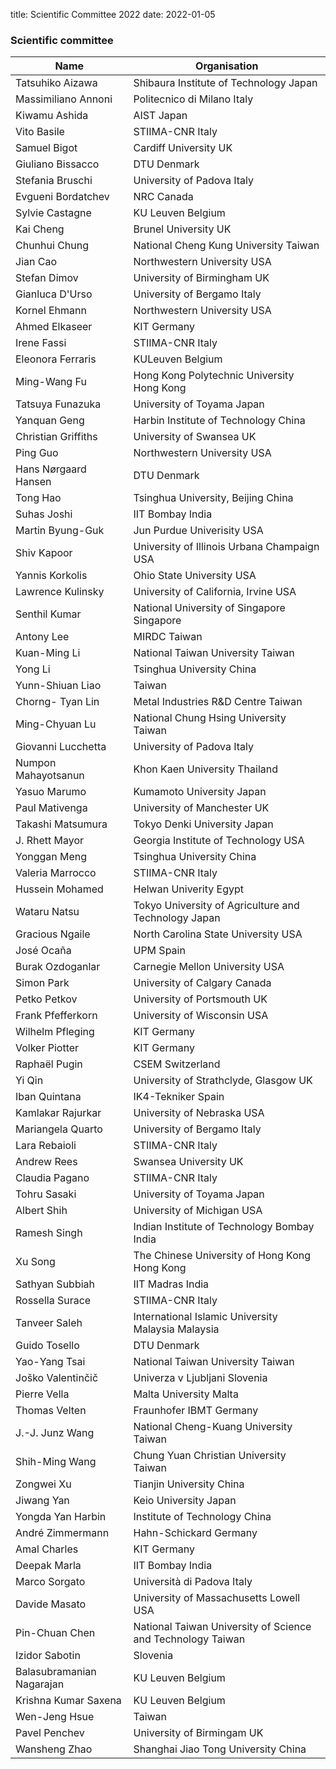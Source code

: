 title: Scientific Committee 2022
date: 2022-01-05

### Scientific committee

| **Name** | **Organisation** |
|--|---|
| Tatsuhiko Aizawa | Shibaura Institute of Technology	Japan |
| Massimiliano	Annoni |	Politecnico di Milano	Italy |
| Kiwamu	Ashida |	AIST	Japan |
| Vito	Basile | STIIMA-CNR	Italy |
| Samuel	Bigot	| Cardiff University	UK |
| Giuliano	Bissacco | 	DTU	Denmark |
| Stefania	Bruschi	| University of Padova	Italy |
| Evgueni	Bordatchev |	NRC	Canada |
| Sylvie	Castagne | KU Leuven	Belgium|
| Kai	Cheng |	Brunel University	UK |
| Chunhui	Chung |	National Cheng Kung University	Taiwan |
| Jian	Cao |	Northwestern University	USA |
| Stefan	Dimov | University of Birmingham	UK |
| Gianluca	D'Urso |	University of Bergamo	Italy |
| Kornel	Ehmann |	Northwestern University	USA |
| Ahmed 	Elkaseer |	KIT	Germany |
| Irene	Fassi	| STIIMA-CNR	Italy |
| Eleonora	Ferraris |	KULeuven	Belgium |
| Ming-Wang	Fu	| Hong Kong Polytechnic University	Hong Kong |
| Tatsuya	Funazuka |	University of Toyama	Japan |
| Yanquan	Geng	| Harbin Institute of Technology	China |
| Christian	Griffiths |	University of Swansea	UK |
| Ping	Guo |	Northwestern University	USA |
|Hans Nørgaard	Hansen |	DTU	Denmark |
|Tong	Hao	| Tsinghua University, Beijing	China |
|Suhas	Joshi	| IIT Bombay	India |
|Martin Byung-Guk 	| Jun	Purdue Univerisity	USA |
|Shiv	Kapoor	| University of Illinois Urbana Champaign	USA |
|Yannis	Korkolis	| Ohio State University	USA |
|Lawrence	Kulinsky |	University of California, Irvine	USA |
|Senthil	Kumar |	National University of Singapore	Singapore |
|Antony	Lee |	MIRDC	Taiwan |
|Kuan-Ming	Li | National Taiwan University	Taiwan |
| Yong	Li	| Tsinghua University	China |
| Yunn-Shiuan	Liao |	Taiwan |
| Chorng- Tyan 	Lin |	Metal Industries R&D Centre	Taiwan |
| Ming-Chyuan	Lu	| National Chung Hsing University	Taiwan |
| Giovanni	Lucchetta |	University of Padova	Italy |
| Numpon	Mahayotsanun	| Khon Kaen University	Thailand |
| Yasuo	Marumo |	Kumamoto University	Japan |
| Paul	Mativenga	| University of Manchester	UK |
| Takashi	Matsumura |	Tokyo Denki University	Japan |
| J. Rhett Mayor | Georgia Institute of Technology	USA |
| Yonggan	Meng | Tsinghua University	China |
| Valeria	Marrocco	| STIIMA-CNR	Italy
| Hussein	Mohamed |	Helwan Univerity	Egypt |
| Wataru	Natsu |	Tokyo University of Agriculture and Technology	Japan |
| Gracious	Ngaile |	North Carolina State University	USA |
| José	Ocaña	| UPM	Spain |
| Burak	Ozdoganlar |	Carnegie Mellon University	USA |
| Simon	Park |	University of Calgary	Canada |
| Petko 	Petkov |	University of Portsmouth	UK |
| Frank	Pfefferkorn |	University of Wisconsin	USA  |
| Wilhelm	Pfleging	| KIT	Germany |
| Volker 	Piotter |	KIT	Germany |
| Raphaël	Pugin |	CSEM	Switzerland |
| Yi	Qin |	University of Strathclyde, Glasgow	UK |
| Iban 	Quintana	| IK4-Tekniker	Spain |
| Kamlakar	Rajurkar |	University of Nebraska	USA |
| Mariangela	Quarto|	University of Bergamo	Italy|
| Lara	Rebaioli |	STIIMA-CNR	Italy |
| Andrew 	Rees	| Swansea University	UK
| Claudia	Pagano |	STIIMA-CNR	Italy |
| Tohru	Sasaki	| University of Toyama	Japan |
| Albert	Shih	| University of Michigan	USA |
| Ramesh 	Singh | Indian Institute of Technology Bombay	India |
| Xu Song | The Chinese University of Hong Kong Hong Kong |
| Sathyan	Subbiah |	IIT Madras	India |
| Rossella	Surace|	STIIMA-CNR	Italy |
| Tanveer	Saleh	| International Islamic University Malaysia	Malaysia |
| Guido	Tosello |	DTU	Denmark |
| Yao-Yang	Tsai |	National Taiwan University	Taiwan |
| Joško	Valentinčič |	Univerza v Ljubljani	Slovenia |
| Pierre	Vella	| Malta University	Malta |
| Thomas	Velten	 | Fraunhofer IBMT	Germany
| J.-J. Junz	Wang |	National Cheng-Kuang University	Taiwan |
| Shih-Ming	Wang	| Chung Yuan Christian University	Taiwan |
| Zongwei	Xu	| Tianjin University	China |
| Jiwang	Yan | Keio University	Japan |
| Yongda	Yan	Harbin | Institute of Technology	China |
| André	Zimmermann |	Hahn-Schickard	Germany |
| Amal	Charles	| KIT	Germany |
| Deepak 	Marla |	IIT Bombay	India
| Marco	Sorgato	 | Università di Padova	Italy |
| Davide	Masato	| University of Massachusetts Lowell 	USA |
| Pin-Chuan	Chen |	National Taiwan University of Science and Technology	Taiwan |
| Izidor 	Sabotin |		Slovenia |
| Balasubramanian	Nagarajan |	 KU Leuven Belgium |
| Krishna Kumar	Saxena	|	KU Leuven Belgium |
| Wen-Jeng	Hsue	|	Taiwan |
|Pavel 	Penchev	| University of Birmingam	UK |
| Wansheng	Zhao |	Shanghai Jiao Tong University	China |






